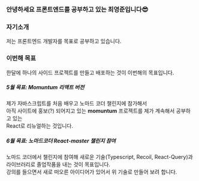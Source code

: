 ### 안녕하세요 프론트엔드를 공부하고 있는 최영준입니다😎

### 자기소개

저는 프론트엔드 개발자를 목표로 공부하고 있습니다.<br>

### 이번해 목표

한달에 하나의 사이드 프로젝트를 만들고 배포하는 것이 이번해의 목표입니다.

##### 5월 목표: Momuntum 리액트 버전 <br>

제가 자바스크립트를 처음 배우고 노마드 코더 챌린지에 참가해서 <br>
아직 사이트에 홍보(?) 되어지고 있는 <b>momuntum</b> 프로젝트를 제가 계속해서 공부하고 있는 <br>
React로 리뉴얼하는 것입니다. 

##### 6월 목표: 노마드코더 React-master 챌린지 참여

노마드 코더에서 챌린지에 참여해 새로운 기술(Typescript, Recoil, React-Query)과 라이브러리로 졸업작품을 내는 것이 목표입니다.<br>
강의를 들으면서 새로 떠오른 아이디어가 있어서 위 기술로 만들어 보려 합니다.




<!--
**choi2021/choi2021** is a ✨ _special_ ✨ repository because its `README.md` (this file) appears on your GitHub profile.

Here are some ideas to get you started:

- 🔭 I’m currently working on ...
- 🌱 I’m currently learning ...
- 👯 I’m looking to collaborate on ...
- 🤔 I’m looking for help with ...
- 💬 Ask me about ...
- 📫 How to reach me: ...
- 😄 Pronouns: ...
- ⚡ Fun fact: ...
-->
